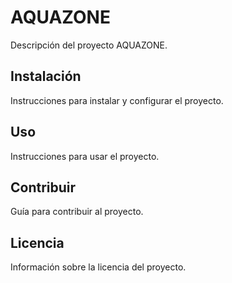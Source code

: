 # AQUAZONE

Descripción del proyecto AQUAZONE.

## Instalación

Instrucciones para instalar y configurar el proyecto.

## Uso

Instrucciones para usar el proyecto.

## Contribuir

Guía para contribuir al proyecto.

## Licencia

Información sobre la licencia del proyecto.
